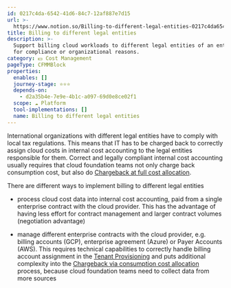 ```yaml
---
id: 0217c4da-6542-41d6-84c7-12af887e7d15
url: >-
  https://www.notion.so/Billing-to-different-legal-entities-0217c4da654241d684c712af887e7d15
title: Billing to different legal entities
description: >-
  Support billing cloud workloads to different legal entities of an enterprise
  for compliance or organizational reasons.
category: 💵 Cost Management
pageType: CFMMBlock
properties:
  enables: []
  journey-stage: ⭐️⭐️⭐️
  depends-on:
    - d2a35b4e-7e9e-4b1c-a097-69d0e8ce02f1
  scope: ☁️ Platform
  tool-implementations: []
  name: Billing to different legal entities
---
```


International organizations with different legal entities have to comply with local tax regulations. This means that IT has to be charged back to correctly assign cloud costs in internal cost accounting to the legal entities responsible for them. Correct and legally compliant internal cost accounting usually requires that cloud foundation teams not only charge back consumption cost, but also do [Chargeback at full cost allocation](./chargeback-at-full-cost-allocation.md).

There are different ways to implement billing to different legal entities

- process cloud cost data into internal cost accounting, paid from a single enterprise contract with the cloud provider. This has the advantage of having less effort for contract management and larger contract volumes (negotiation advantage)

- manage different enterprise contracts with the cloud provider, e.g. billing accounts (GCP), enterprise agreement (Azure) or Payer Accounts (AWS). This requires technical capabilities to correctly handle billing account assignment in the [Tenant Provisioning](../tenant-management/tenant-provisioning.md) and puts additional complexity into the [Chargeback via consumption cost allocation](./chargeback-via-consumption-cost-allocation.md) process, because cloud foundation teams need to collect data from more sources